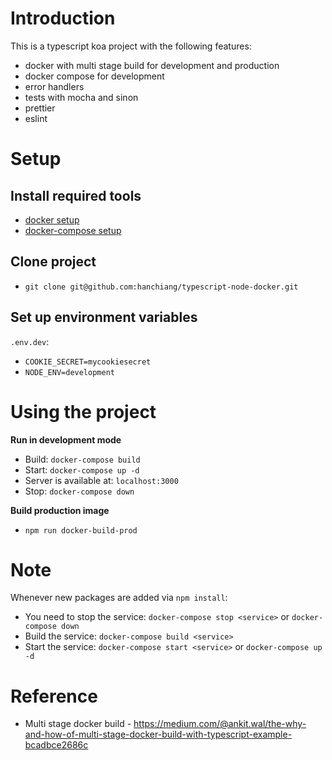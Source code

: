 # Introduction
This is a typescript koa project with the following features:
* docker with multi stage build for development and production
* docker compose for development
* error handlers
* tests with mocha and sinon
* prettier
* eslint

# Setup
## Install required tools
* [docker setup](https://docs.docker.com/install/)
* [docker-compose setup](https://docs.docker.com/compose/install/)

## Clone project
* `git clone git@github.com:hanchiang/typescript-node-docker.git`

## Set up environment variables
`.env.dev`:
* `COOKIE_SECRET=mycookiesecret`
* `NODE_ENV=development`

# Using the project
**Run in development mode**
* Build: `docker-compose build`
* Start: `docker-compose up -d`
* Server is available at: `localhost:3000`
* Stop: `docker-compose down`

**Build production image**
* `npm run docker-build-prod`

# Note
Whenever new packages are added via `npm install`:
* You need to stop the service: `docker-compose stop <service>` or `docker-compose down`
* Build the service: `docker-compose build <service>`
* Start the service: `docker-compose start <service>` or `docker-compose up -d`

# Reference
* Multi stage docker build - https://medium.com/@ankit.wal/the-why-and-how-of-multi-stage-docker-build-with-typescript-example-bcadbce2686c